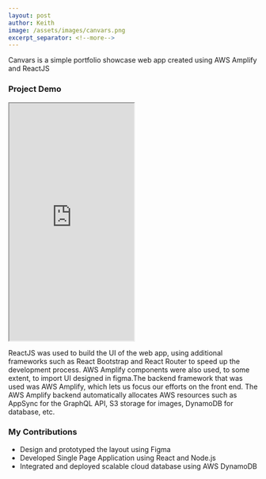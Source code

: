 ```yaml
---
layout: post
author: Keith
image: /assets/images/canvars.png
excerpt_separator: <!--more-->
---
```

Canvars is a simple portfolio showcase web app created using AWS Amplify and ReactJS
<!--more-->

### Project Demo
<iframe src="https://drive.google.com/file/d/17m33tTTkeloADoC5JXzAInqLU6GHsUZw/preview" width="50%" height="480em" allow="autoplay" allowfullscreen="allowfullscreen"></iframe>

ReactJS was used to build the UI of the web app, using additional frameworks such as React Bootstrap and React Router to speed up the development process. AWS Amplify components were also used, to some extent, to import UI designed in figma.The backend framework that was used was AWS Amplify, which lets us focus our efforts on the front end. The AWS Amplify backend automatically allocates AWS resources such as AppSync for the GraphQL API, S3 storage for images, DynamoDB for database, etc.

### My Contributions 
- Design and prototyped the layout using Figma
- Developed Single Page Application using React and Node.js
- Integrated and deployed scalable cloud database using AWS DynamoDB